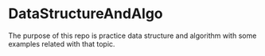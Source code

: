 # DataStructureAndAlgo
The purpose of this repo is practice data structure and algorithm with some examples related with that topic. 
